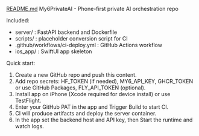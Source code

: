 [README.md](https://github.com/user-attachments/files/22715245/README.md)
My6PrivateAI - Phone-first private AI orchestration repo

Included:
- server/ : FastAPI backend and Dockerfile
- scripts/ : placeholder conversion script for CI
- .github/workflows/ci-deploy.yml : GitHub Actions workflow
- ios_app/ : SwiftUI app skeleton

Quick start:
1) Create a new GitHub repo and push this content.
2) Add repo secrets: HF_TOKEN (if needed), MY6_API_KEY, GHCR_TOKEN or use GitHub Packages, FLY_API_TOKEN (optional).
3) Install app on iPhone (Xcode required for device install) or use TestFlight.
4) Enter your GitHub PAT in the app and Trigger Build to start CI.
5) CI will produce artifacts and deploy the server container.
6) In the app set the backend host and API key, then Start the runtime and watch logs.
